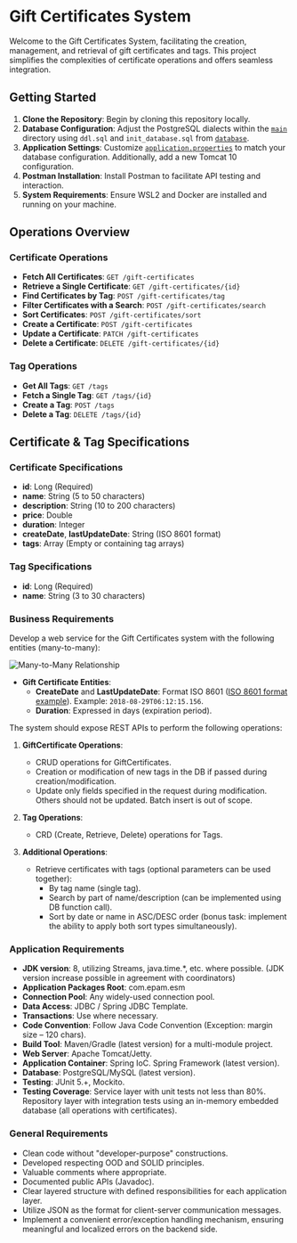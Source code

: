 # Gift Certificates System

Welcome to the Gift Certificates System, facilitating the creation, management, and retrieval of gift certificates and tags. This project simplifies the complexities of certificate operations and offers seamless integration.

## Getting Started

1. **Clone the Repository**: Begin by cloning this repository locally.
2. **Database Configuration**: Adjust the PostgreSQL dialects within the [`main`](repository/src) directory using `ddl.sql` and `init_database.sql` from [`database`](repository/src/main/resources/database).
3. **Application Settings**: Customize [`application.properties`](repository/src/main/resources/application.properties) to match your database configuration. Additionally, add a new Tomcat 10 configuration.
4. **Postman Installation**: Install Postman to facilitate API testing and interaction.
5. **System Requirements**: Ensure WSL2 and Docker are installed and running on your machine.

## Operations Overview

### Certificate Operations

- **Fetch All Certificates**: `GET /gift-certificates`
- **Retrieve a Single Certificate**: `GET /gift-certificates/{id}`
- **Find Certificates by Tag**: `POST /gift-certificates/tag`
- **Filter Certificates with a Search**: `POST /gift-certificates/search`
- **Sort Certificates**: `POST /gift-certificates/sort`
- **Create a Certificate**: `POST /gift-certificates`
- **Update a Certificate**: `PATCH /gift-certificates`
- **Delete a Certificate**: `DELETE /gift-certificates/{id}`

### Tag Operations

- **Get All Tags**: `GET /tags`
- **Fetch a Single Tag**: `GET /tags/{id}`
- **Create a Tag**: `POST /tags`
- **Delete a Tag**: `DELETE /tags/{id}`

## Certificate & Tag Specifications

### Certificate Specifications

- **id**: Long (Required)
- **name**: String (5 to 50 characters)
- **description**: String (10 to 200 characters)
- **price**: Double 
- **duration**: Integer
- **createDate**, **lastUpdateDate**: String (ISO 8601 format)
- **tags**: Array (Empty or containing tag arrays)

### Tag Specifications

- **id**: Long (Required)
- **name**: String (3 to 30 characters)

### Business Requirements

Develop a web service for the Gift Certificates system with the following entities (many-to-many):

![Many-to-Many Relationship](https://learn.epam.com/static/files/d4258d8d-c790-4b58-a306-91b5afb7029e)

- **Gift Certificate Entities**:
  - **CreateDate** and **LastUpdateDate**: Format ISO 8601 ([ISO 8601 format example](https://en.wikipedia.org/wiki/ISO_8601)). Example: `2018-08-29T06:12:15.156`.
  - **Duration**: Expressed in days (expiration period).

The system should expose REST APIs to perform the following operations:

1. **GiftCertificate Operations**:
   - CRUD operations for GiftCertificates. 
   - Creation or modification of new tags in the DB if passed during creation/modification. 
   - Update only fields specified in the request during modification. Others should not be updated. Batch insert is out of scope.

2. **Tag Operations**:
   - CRD (Create, Retrieve, Delete) operations for Tags.

3. **Additional Operations**:
   - Retrieve certificates with tags (optional parameters can be used together):
     - By tag name (single tag).
     - Search by part of name/description (can be implemented using DB function call).
     - Sort by date or name in ASC/DESC order (bonus task: implement the ability to apply both sort types simultaneously).

### Application Requirements

- **JDK version**: 8, utilizing Streams, java.time.*, etc. where possible. (JDK version increase possible in agreement with coordinators)
- **Application Packages Root**: com.epam.esm
- **Connection Pool**: Any widely-used connection pool.
- **Data Access**: JDBC / Spring JDBC Template.
- **Transactions**: Use where necessary.
- **Code Convention**: Follow Java Code Convention (Exception: margin size – 120 chars).
- **Build Tool**: Maven/Gradle (latest version) for a multi-module project.
- **Web Server**: Apache Tomcat/Jetty.
- **Application Container**: Spring IoC. Spring Framework (latest version).
- **Database**: PostgreSQL/MySQL (latest version).
- **Testing**: JUnit 5.+, Mockito.
- **Testing Coverage**: Service layer with unit tests not less than 80%. Repository layer with integration tests using an in-memory embedded database (all operations with certificates).

### General Requirements

- Clean code without "developer-purpose" constructions.
- Developed respecting OOD and SOLID principles.
- Valuable comments where appropriate.
- Documented public APIs (Javadoc).
- Clear layered structure with defined responsibilities for each application layer.
- Utilize JSON as the format for client-server communication messages.
- Implement a convenient error/exception handling mechanism, ensuring meaningful and localized errors on the backend side.
